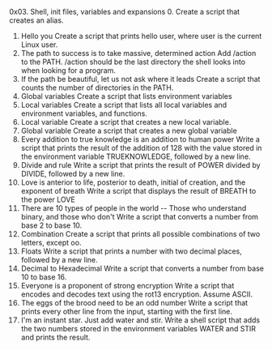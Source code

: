 0x03. Shell, init files, variables and expansions
0. <o>
Create a script that creates an alias.
1. Hello you
Create a script that prints hello user, where user is the current Linux user.
2. The path to success is to take massive, determined action
Add /action to the PATH. /action should be the last directory the shell looks into when looking for a program.
3. If the path be beautiful, let us not ask where it leads
Create a script that counts the number of directories in the PATH.
4. Global variables
Create a script that lists environment variables
5. Local variables
Create a script that lists all local variables and environment variables, and functions.
6. Local variable
Create a script that creates a new local variable.
7. Global variable
Create a script that creates a new global variable
8. Every addition to true knowledge is an addition to human power
Write a script that prints the result of the addition of 128 with the value stored in the environment variable TRUEKNOWLEDGE, followed by a new line.
9. Divide and rule
Write a script that prints the result of POWER divided by DIVIDE, followed by a new line.
10. Love is anterior to life, posterior to death, initial of creation, and the exponent of breath
Write a script that displays the result of BREATH to the power LOVE
11. There are 10 types of people in the world -- Those who understand binary, and those who don't
Write a script that converts a number from base 2 to base 10.
12. Combination
Create a script that prints all possible combinations of two letters, except oo.
13. Floats
Write a script that prints a number with two decimal places, followed by a new line.
14. Decimal to Hexadecimal
Write a script that converts a number from base 10 to base 16.
15. Everyone is a proponent of strong encryption
Write a script that encodes and decodes text using the rot13 encryption. Assume ASCII.
16. The eggs of the brood need to be an odd number
Write a script that prints every other line from the input, starting with the first line.
17. I'm an instant star. Just add water and stir.
Write a shell script that adds the two numbers stored in the environment variables WATER and STIR and prints the result.
